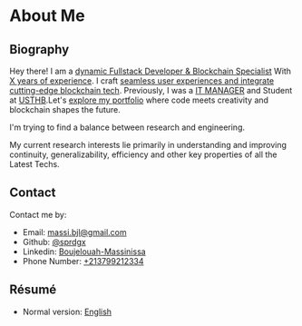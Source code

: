 # About Me

## Biography

Hey there! I am a [dynamic Fullstack Developer & Blockchain Specialist]() With [X years of experience]().  I craft [seamless user experiences and integrate cutting-edge blockchain tech](). Previously, I was a [IT MANAGER](https://kbnet-dz.com/) and Student at [USTHB](https://www.usthb.dz/).Let's [explore my portfolio]() where code meets creativity and blockchain shapes the future.

I'm trying to find a balance between research and engineering.

My current research interests lie primarily in understanding and improving continuity, generalizability, efficiency and other key properties of all the Latest Techs.



## Contact

Contact me by:

- Email: [massi.bjl@gmail.com](mailto:massi.bjl@gmail.com)
- Github: [@sprdgx](https://github.com/sprdgx)
- Linkedin: [Boujelouah-Massinissa](https://dz.linkedin.com/in/massinissa-boujelouah-947a0923a)
- Phone Number: [+213799212334]()

## Résumé

- Normal version: [English](https://github.com/sprdgx/WebGifs/blob/main/sprd.png?raw=true)
